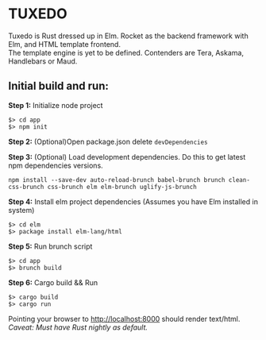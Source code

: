 TUXEDO
======
Tuxedo is Rust dressed up in Elm.  Rocket as the backend framework with Elm, and HTML template frontend.  
The template engine is yet to be defined.  Contenders are Tera, Askama, Handlebars or Maud.

## Initial build and run:

**Step 1:** Initialize node project<br/>
```
$> cd app
$> npm init
 ```

**Step 2:** (Optional)Open package.json delete `devDependencies`

**Step 3:** (Optional) Load development dependencies.  Do this to get latest npm dependencies versions.

```
npm install --save-dev auto-reload-brunch babel-brunch brunch clean-css-brunch css-brunch elm elm-brunch uglify-js-brunch
```

**Step 4:** Install elm project dependencies (Assumes you have Elm installed in system) <br/>
 ```
$> cd elm
$> package install elm-lang/html
 ```

**Step 5:** Run brunch script <br/>
 ```    
$> cd app
$> brunch build
 ```

**Step 6:** Cargo build && Run <br/>
 ```
$> cargo build
$> cargo run
 ```

Pointing your browser to [http://localhost:8000](http://localhost:8000) should render text/html.<br/>
*Caveat: Must have Rust nightly as default.*
